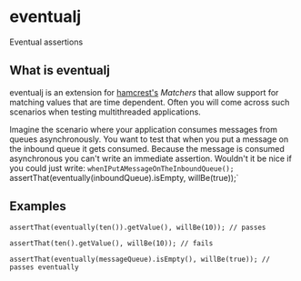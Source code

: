 eventualj
====================

Eventual assertions

What is eventualj
---------------------
eventualj is an extension for [hamcrest's](http://code.google.com/p/hamcrest/) *Matchers* that allow support for matching values that are time dependent.
Often you will come across such scenarios when testing multithreaded applications.

Imagine the scenario where your application consumes messages from queues asynchronously. You want to test that when you put a message on the inbound queue it gets consumed. Because the message is consumed asynchronous you can't write an immediate assertion. Wouldn't it be nice if you could just write:
`whenIPutAMessageOnTheInboundQueue();
`assertThat(eventually(inboundQueue).isEmpty, willBe(true));`


Examples
---------------------

`assertThat(eventually(ten()).getValue(), willBe(10)); // passes`

`assertThat(ten().getValue(), willBe(10)); // fails`

`assertThat(eventually(messageQueue).isEmpty(), willBe(true)); // passes eventually`